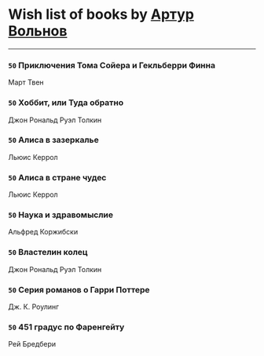 # Wish list of books by [Артур Вольнов](http://vk.com/id225880893)
---

### `50` Приключения Тома Сойера и Гекльберри Финна
Март Твен

### `50` Хоббит, или Туда обратно
Джон Рональд Руэл Толкин

### `50` Алиса в зазеркалье
Льюис Керрол

### `50` Алиса в стране чудес
Льюис Керрол

### `50` Наука и здравомыслие
Альфред Коржибски

### `50` Властелин колец
Джон Рональд Руэл Толкин

### `50` Серия романов о Гарри Поттере
Дж. К. Роулинг

### `50` 451 градус по Фаренгейту
Рей Бредбери

